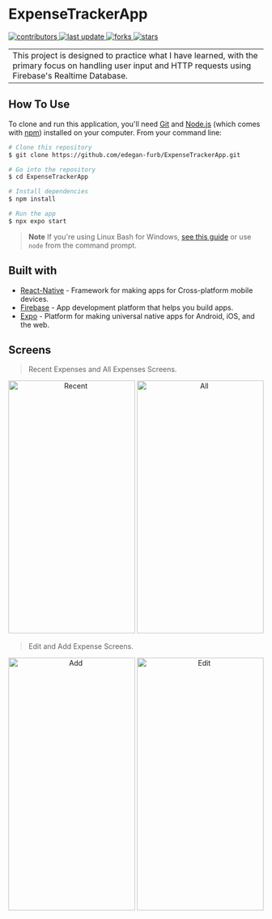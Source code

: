 # ExpenseTrackerApp
 </p>
  <p>
  <a href="https://github.com/edegan-furb/ExpenseTrackerApp/graphs/contributors">
    <img src="https://img.shields.io/github/contributors/edegan-furb/ExpenseTrackerApp" alt="contributors" />
  </a>
  <a href="">
    <img src="https://img.shields.io/github/last-commit/edegan-furb/ExpenseTrackerApp" alt="last update" />
  </a>
  <a href="https://github.com/edegan-furb/ExpenseTrackerApp/network/members">
    <img src="https://img.shields.io/github/forks/edegan-furb/ExpenseTrackerApp" alt="forks" />
  </a>
  <a href="https://github.com/edegan-furb/ExpenseTrackerApp/stargazers">
    <img src="https://img.shields.io/github/stars/edegan-furb/ExpenseTrackerApp" alt="stars" />
  </a>
</p>
<table>
<tr>
<td>
 This project is designed to practice what I have learned, with the primary focus on handling user input and HTTP requests using Firebase's Realtime Database. 
</td>
</tr>
</table>

## How To Use

To clone and run this application, you'll need [Git](https://git-scm.com) and [Node.js](https://nodejs.org/en/download/) (which comes with [npm](http://npmjs.com)) installed on your computer. From your command line:

```bash
# Clone this repository
$ git clone https://github.com/edegan-furb/ExpenseTrackerApp.git

# Go into the repository
$ cd ExpenseTrackerApp

# Install dependencies
$ npm install

# Run the app
$ npx expo start 
```

> **Note**
> If you're using Linux Bash for Windows, [see this guide](https://www.howtogeek.com/261575/how-to-run-graphical-linux-desktop-applications-from-windows-10s-bash-shell/) or use `node` from the command prompt.

## Built with 

- [React-Native](https://reactnative.dev/) -  Framework for making apps for Cross-platform mobile devices.
- [Firebase](https://firebase.google.com/) - App development platform that helps you build apps.
- [Expo](https://expo.dev/) - Platform for making universal native apps for Android, iOS, and the web.

## Screens

> Recent Expenses and All Expenses Screens.

<p align="center">
  <a>
    <img src="https://github.com/edegan-furb/ExpenseTrackerApp/blob/master/assets/Screenshot_1701452394.png" alt="Recent" title="Recent Expenses" height="500" width="250">
  </a>
  <a>
    <img src="https://github.com/edegan-furb/ExpenseTrackerApp/blob/master/assets/Screenshot_1701452420.png" alt="All" title="All Expenses" height="500" width="250">
  </a>
</p>

> Edit and Add Expense Screens.
<p align="center">
  <a>
    <img src="https://github.com/edegan-furb/ExpenseTrackerApp/blob/master/assets/Screenshot_1701452415.png" alt="Add" title="Add Expense" height="500" width="250">
  </a>
   <a>
    <img src="https://github.com/edegan-furb/ExpenseTrackerApp/blob/master/assets/Screenshot_1701452424.png" alt="Edit" title="Edit Expense" height="500" width="250">
  </a>
</p>

